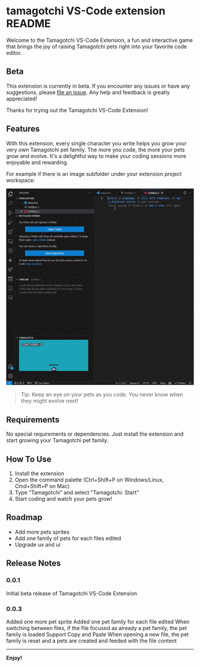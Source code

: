 # tamagotchi VS-Code extension README

Welcome to the Tamagotchi VS-Code Extension, a fun and interactive game that brings the joy of raising Tamagotchi pets right into your favorite code editor.

## Beta

This extension is currently in beta. If you encounter any issues or have any suggestions, please [file an issue](https://github.com/Tzanou123/vscode_tamagotchi_extension/issues).
Any help and feedback is greatly appreciated!

Thanks for trying out the Tamagotchi VS-Code Extension!

## Features

With this extension, every single character you write helps you grow your very own Tamagotchi pet family. The more you code, the more your pets grow and evolve. It's a delightful way to make your coding sessions more enjoyable and rewarding.

For example if there is an image subfolder under your extension project workspace:

![feature X](https://github.com/Tzanou123/vscode_tamagotchi_extension/blob/master/media/demo.gif?raw=true)

> Tip: Keep an eye on your pets as you code. You never know when they might evolve next!

## Requirements

No special requirements or dependencies. Just install the extension and start growing your Tamagotchi pet family.

## How To Use

1. Install the extension
2. Open the command palette (Ctrl+Shift+P on Windows/Linux, Cmd+Shift+P on Mac)
3. Type "Tamagotchi" and select "Tamagotchi: Start"
4. Start coding and watch your pets grow!

## Roadmap

* Add more pets sprites
* Add one family of pets for each files edited
* Upgrade ux and ui

## Release Notes

### 0.0.1

Initial beta release of Tamagotchi VS-Code Extension

### 0.0.3

Added one more pet sprite
Added one pet family for each file edited
When switching between files, if the file focused as already a pet family, the pet family is loaded
Support Copy and Paste
When opening a new file, the pet family is reset and a pets are created and feeded with the file content


---

**Enjoy!**
